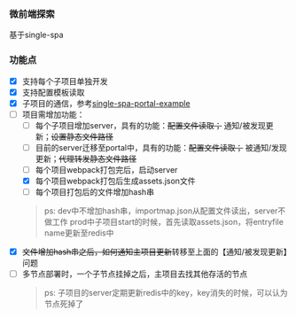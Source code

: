 ### 微前端探索

基于single-spa

### 功能点

- [x] 支持每个子项目单独开发
- [x] 支持配置模板读取
- [x] 子项目的通信，参考[single-spa-portal-example](https://github.com/me-12/single-spa-portal-example)
- [ ] 项目需增加功能：
  - [ ] 每个子项目增加server，具有的功能：~~配置文件读取；~~ 通知/被发现更新；~~设置静态文件路径~~
  - [ ] 目前的server迁移至portal中，具有的功能：~~配置文件读取；~~ 被通知/发现更新；~~代理转发静态文件路径~~
  - [ ] 每个项目webpack打包完后，启动server
  - [x] 每个项目webpack打包后生成assets.json文件
  - [ ] 每个项目打包后的文件增加hash串
  > ps: dev中不增加hash串，importmap.json从配置文件读出，server不做工作
  >     prod中子项目start的时候，首先读取assets.json，将entryfile name更新至redis中
- [x] ~~文件增加hash串之后，如何通知主项目更新~~转移至上面的【通知/被发现更新】问题
- [ ] 多节点部署时，一个子节点挂掉之后，主项目去找其他存活的节点
  > ps: 子项目的server定期更新redis中的key，key消失的时候，可以认为节点死掉了

